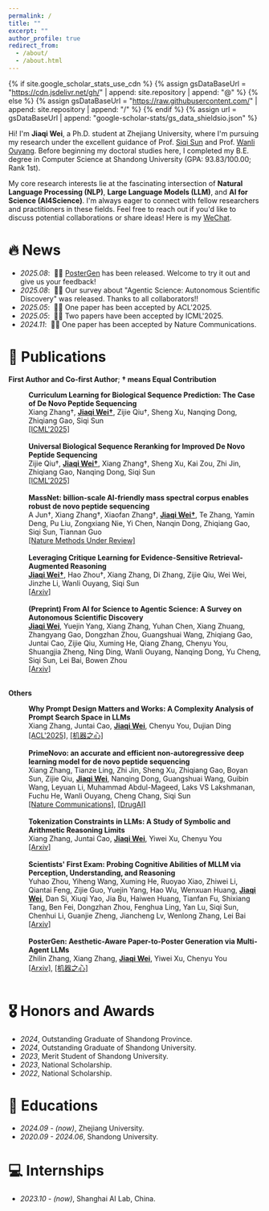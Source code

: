 ```yaml
---
permalink: /
title: ""
excerpt: ""
author_profile: true
redirect_from: 
  - /about/
  - /about.html
---
```


{% if site.google_scholar_stats_use_cdn %}
{% assign gsDataBaseUrl = "https://cdn.jsdelivr.net/gh/" | append: site.repository | append: "@" %}
{% else %}
{% assign gsDataBaseUrl = "https://raw.githubusercontent.com/" | append: site.repository | append: "/" %}
{% endif %}
{% assign url = gsDataBaseUrl | append: "google-scholar-stats/gs_data_shieldsio.json" %}

<span class='anchor' id='about-me'></span>

Hi! I'm **Jiaqi Wei**, a Ph.D. student at Zhejiang University, where I'm pursuing my research under the excellent guidance of Prof. [Siqi Sun](https://intersun.github.io/) and Prof. [Wanli Ouyang](https://scholar.google.com/citations?user=pw_0Z_UAAAAJ&hl=zh-CN). Before beginning my doctoral studies here, I completed my B.E. degree in Computer Science at Shandong University (GPA: 93.83/100.00; Rank 1st).

My core research interests lie at the fascinating intersection of **Natural Language Processing (NLP)**, **Large Language Models (LLM)**, and **AI for Science (AI4Science)**. I'm always eager to connect with fellow researchers and practitioners in these fields. Feel free to reach out if you'd like to discuss potential collaborations or share ideas! Here is my [WeChat](https://upup-wei.github.io/images/wechat.JPG).

# 🔥 News
- *2025.08*: &nbsp;🎉🎉 [PosterGen](https://y-research-sbu.github.io/PosterGen/) has been released. Welcome to try it out and give us your feedback!
- *2025.08*: &nbsp;🎉🎉 Our survey about "Agentic Science: Autonomous Scientific Discovery" was released. Thanks to all collaborators!!
- *2025.05*: &nbsp;🎉🎉 One paper has been accepted by ACL'2025.
- *2025.05*: &nbsp;🎉🎉 Two papers have been accepted by ICML'2025.
- *2024.11*: &nbsp;🎉🎉 One paper has been accepted by Nature Communications.


# 📝 Publications 

**First Author and Co-first Author**; 
**&dagger; means Equal Contribution**  


<div>
<dd><strong> Curriculum Learning for Biological Sequence Prediction: The Case of De Novo Peptide Sequencing
</strong></dd>
<dd>
Xiang Zhang&dagger;, <strong><u>Jiaqi Wei&dagger;</u></strong>, Zijie Qiu&dagger;, Sheng Xu, Nanqing Dong, Zhiqiang Gao, Siqi Sun
</dd>
  <dd>
<a href="https://arxiv.org/pdf/2506.13485">[ICML'2025]</a>
    </dd>
</div>
<br>

<div>
<dd><strong> Universal Biological Sequence Reranking for Improved De Novo Peptide Sequencing
</strong></dd>
<dd>
Zijie Qiu&dagger;, <strong><u>Jiaqi Wei&dagger;</u></strong>, Xiang Zhang&dagger;, Sheng Xu, Kai Zou, Zhi Jin, Zhiqiang Gao, Nanqing Dong, Siqi Sun
</dd>
  <dd>
  <a href="https://arxiv.org/pdf/2505.17552">[ICML'2025]</a>
    </dd>
</div>
<br>

<div>
<dd><strong> MassNet: billion-scale AI-friendly mass spectral corpus enables robust de novo peptide sequencing
</strong></dd>
<dd>
A Jun&dagger;, Xiang Zhang&dagger;, Xiaofan Zhang&dagger;, <strong><u>Jiaqi Wei&dagger;</u></strong>, Te Zhang, Yamin Deng, Pu Liu, Zongxiang Nie, Yi Chen, Nanqin Dong, Zhiqiang Gao, Siqi Sun, Tiannan Guo
</dd>
  <dd>
   <a href="https://www.biorxiv.org/content/biorxiv/early/2025/06/26/2025.06.20.660691.full.pdf">[Nature Methods Under Review]</a>
    </dd>
</div>
<br>

<div>
<dd><strong> Leveraging Critique Learning for Evidence-Sensitive Retrieval-Augmented Reasoning
</strong></dd>
<dd>
<strong><u>Jiaqi Wei&dagger;</u></strong>, Hao Zhou&dagger;, Xiang Zhang, Di Zhang, Zijie Qiu, Wei Wei, Jinzhe Li, Wanli Ouyang, Siqi Sun
</dd>
  <dd>
  <a href="https://arxiv.org/pdf/2504.14858">[Arxiv]</a>
    </dd>
</div>
<br>

<div>
<dd><strong> (Preprint) From AI for Science to Agentic Science: A Survey on Autonomous Scientific Discovery
</strong></dd>
<dd>
<strong><u>Jiaqi Wei</u></strong>, Yuejin Yang, Xiang Zhang, Yuhan Chen, Xiang Zhuang, Zhangyang Gao, Dongzhan Zhou, Guangshuai Wang, Zhiqiang Gao, Juntai Cao, Zijie Qiu, Xuming He, Qiang Zhang, Chenyu You, Shuangjia Zheng, Ning Ding, Wanli Ouyang, Nanqing Dong, Yu Cheng, Siqi Sun, Lei Bai, Bowen Zhou</dd>
  <dd>
  <a href="https://arxiv.org/pdf/2508.14111">[Arxiv]</a>
    </dd>
</div>
<br>

**Others**

<div>
<dd><strong> Why Prompt Design Matters and Works: A Complexity Analysis of Prompt Search Space in LLMs
</strong></dd>
<dd>
Xiang Zhang, Juntai Cao, <strong><u>Jiaqi Wei</u></strong>, Chenyu You, Dujian Ding
</dd>
  <dd>
  <a href="https://arxiv.org/pdf/2503.10084">[ACL'2025]</a>, <a href="https://mp.weixin.qq.com/s/6iaW8OYSnruobcpDLUDxQQ">[机器之心]</a>
    </dd>
</div>
<br>

<div>
<dd><strong> PrimeNovo: an accurate and efficient non-autoregressive deep learning model for de novo peptide sequencing
</strong></dd>
<dd>
Xiang Zhang, Tianze Ling, Zhi Jin, Sheng Xu, Zhiqiang Gao, Boyan Sun, Zijie Qiu, <strong><u>Jiaqi Wei</u></strong>, Nanqing Dong, Guangshuai Wang, Guibin Wang, Leyuan Li, Muhammad Abdul-Mageed, Laks VS Lakshmanan, Fuchu He, Wanli Ouyang, Cheng Chang, Siqi Sun
</dd>
  <dd>
  <a href="https://www.nature.com/articles/s41467-024-55021-3">[Nature Communications]</a>, <a href="https://mp.weixin.qq.com/s/PXHeTYclvaZ235Zx6i5Osg">[DrugAI]</a>
    </dd>
</div>
<br>


<div>
<dd><strong> Tokenization Constraints in LLMs: A Study of Symbolic and Arithmetic Reasoning Limits
</strong></dd>
<dd>
Xiang Zhang, Juntai Cao, <strong><u>Jiaqi Wei</u></strong>, Yiwei Xu, Chenyu You
</dd>
  <dd>
  <a href="https://arxiv.org/pdf/2505.14178">[Arxiv]</a>
    </dd>
</div>
<br>

<div>
<dd><strong> Scientists' First Exam: Probing Cognitive Abilities of MLLM via Perception, Understanding, and Reasoning
</strong></dd>
<dd>
Yuhao Zhou, Yiheng Wang, Xuming He, Ruoyao Xiao, Zhiwei Li, Qiantai Feng, Zijie Guo, Yuejin Yang, Hao Wu, Wenxuan Huang, <strong><u>Jiaqi Wei</u></strong>, Dan Si, Xiuqi Yao, Jia Bu, Haiwen Huang, Tianfan Fu, Shixiang Tang, Ben Fei, Dongzhan Zhou, Fenghua Ling, Yan Lu, Siqi Sun, Chenhui Li, Guanjie Zheng, Jiancheng Lv, Wenlong Zhang, Lei Bai
</dd>
  <dd>
  <a href="https://arxiv.org/pdf/2506.10521?">[Arxiv]</a>
    </dd>
</div>
<br>

<div>
<dd><strong> PosterGen: Aesthetic-Aware Paper-to-Poster Generation via Multi-Agent LLMs
</strong></dd>
<dd>
Zhilin Zhang, Xiang Zhang, <strong><u>Jiaqi Wei</u></strong>, Yiwei Xu, Chenyu You
</dd>
  <dd>
  <a href="https://y-research-sbu.github.io/PosterGen/">[Arxiv]</a>, <a href="https://mp.weixin.qq.com/s/CdZg7EGphyTVy3x0Hqv3bg">[机器之心]</a>
    </dd>
</div>
<br>


# 🎖 Honors and Awards
- *2024*, Outstanding Graduate of Shandong Province.
- *2024*, Outstanding Graduate of Shandong University.
- *2023*, Merit Student of Shandong University.
- *2023*, National Scholarship.
- *2022*, National Scholarship.

# 📖 Educations
- *2024.09 - (now)*, Zhejiang University.
- *2020.09 - 2024.06*, Shandong University. 


# 💻 Internships
- *2023.10 - (now)*, Shanghai AI Lab, China.

<script type="text/javascript" id="clustrmaps" src="//clustrmaps.com/map_v2.js?d=JCaagJi8qkM8-W7_2CAXaDdYbBR7aTf1T5uvnGjAG28&cl=ffffff&w=500"></script>
